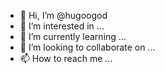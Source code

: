 - 👋 Hi, I’m @hugoogod
- 👀 I’m interested in ...
- 🌱 I’m currently learning ...
- 💞️ I’m looking to collaborate on ...
- 📫 How to reach me ...

<!---
hugoogod/hugoogod is a ✨ special ✨ repository because its `README.md` (this file) appears on your GitHub profile.
You can click the Preview link to take a look at your changes.
--->
